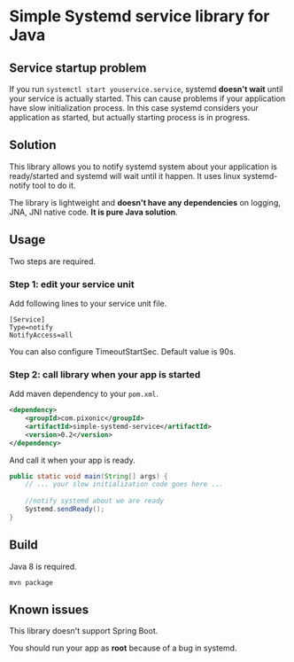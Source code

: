 # Simple Systemd service library for Java

## Service startup problem

If you run `systemctl start youservice.service`, systemd **doesn't wait** until your service is actually started. This can cause problems if your application have slow initialization process. In this case systemd considers your application as started, but actually starting process is in progress.

## Solution

This library allows you to notify systemd system about your application is ready/started and systemd will wait until it happen. It uses linux systemd-notify tool to do it.

The library is lightweight and **doesn't have any dependencies** on logging, JNA, JNI native code. **It is pure Java solution**.

## Usage
Two steps are required.
### Step 1: edit your service unit
Add following lines to your service unit file.

```
[Service]
Type=notify
NotifyAccess=all
```

You can also configure TimeoutStartSec. Default value is 90s.

### Step 2: call library when your app is started

Add maven dependency to your `pom.xml`.
```xml
<dependency>
    <groupId>com.pixonic</groupId>
    <artifactId>simple-systemd-service</artifactId>
    <version>0.2</version>
</dependency>
```

And call it when your app is ready.

```java
public static void main(String[] args) {
    // ... your slow initialization code goes here ...
    
    //notify systemd about we are ready
    Systemd.sendReady();
}
```

## Build
Java 8 is required.

`mvn package`

## Known issues

This library doesn't support Spring Boot.

You should run your app as **root** because of a bug in systemd.
